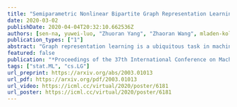 ```yaml
---
title: "Semiparametric Nonlinear Bipartite Graph Representation Learning with Provable Guarantees"
date: 2020-03-02
publishDate: 2020-04-04T20:32:10.662536Z
authors: [sen-na, yuwei-luo, "Zhuoran Yang", "Zhaoran Wang", mladen-kolar]
publication_types: ["1"]
abstract: "Graph representation learning is a ubiquitous task in machine learning where the goal is to embed each vertex into a low-dimensional vector space. We consider the bipartite graph and formalize its representation learning problem as a statistical estimation problem of parameters in a semiparametric exponential family distribution. The bipartite graph is assumed to be generated by a semiparametric exponential family distribution, whose parametric component is given by the proximity of outputs of two one-layer neural networks, while nonparametric (nuisance) component is the base measure. Neural networks take high-dimensional features as inputs and output embedding vectors. In this setting, the representation learning problem is equivalent to recovering the weight matrices. The main challenges of estimation arise from the nonlinearity of activation functions and the nonparametric nuisance component of the distribution. To overcome these challenges, we propose a pseudo-likelihood objective based on the rank-order decomposition technique and focus on its local geometry. We show that the proposed objective is strongly convex in a neighborhood around the ground truth, so that a gradient descent-based method achieves linear convergence rate. Moreover, we prove that the sample complexity of the problem is linear in dimensions (up to logarithmic factors), which is consistent with parametric Gaussian models. However, our estimator is robust to any model misspecification within the exponential family, which is validated in extensive experiments."
featured: false
publication: "*Proceedings of the 37th International Conference on Machine Learning (ICML) 2020*"
tags: ["stat.ML", "cs.LG"]
url_preprint: https://arxiv.org/abs/2003.01013
url_pdf: https://arxiv.org/pdf/2003.01013
url_video: https://icml.cc/virtual/2020/poster/6181
url_poster: https://icml.cc/virtual/2020/poster/6181
---
```

